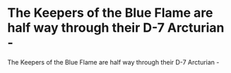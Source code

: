 # The Keepers of the Blue Flame are half way through their D-7 Arcturian -

The Keepers of the Blue Flame are half way through their D-7 Arcturian -